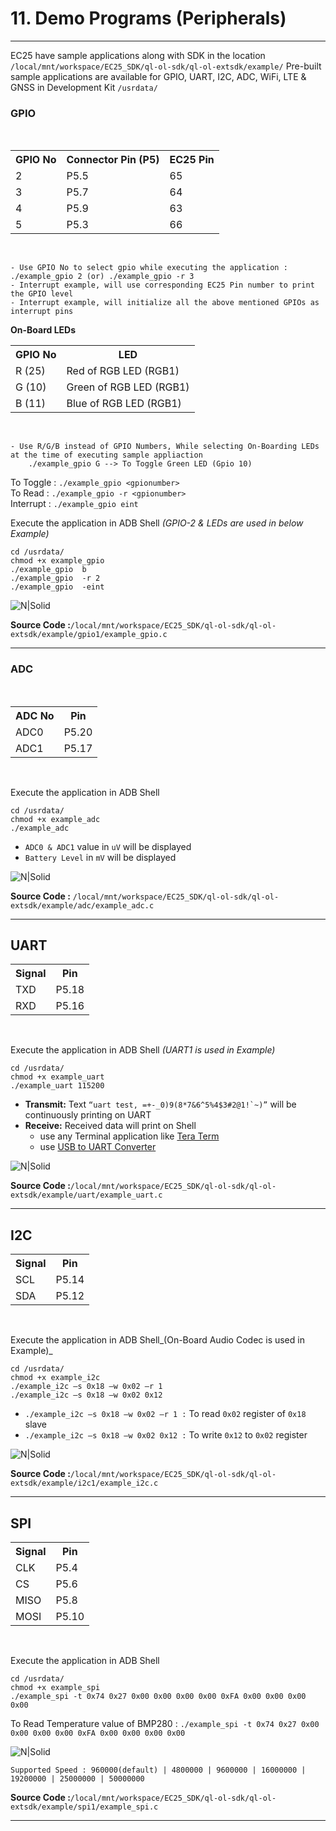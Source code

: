 # 11. Demo Programs (Peripherals)

------------

EC25 have sample applications along with SDK in the location `/local/mnt/workspace/EC25_SDK/ql-ol-sdk/ql-ol-extsdk/example/`
Pre-built sample applications are available for GPIO, UART, I2C, ADC, WiFi, LTE & GNSS in Development Kit `/usrdata/`

### GPIO 
<br>
<table class="pinout">
<tr><th>GPIO No</th><th>Connector Pin (P5)</th><th>EC25 Pin</th></tr>
<tr><td>2</td><td>P5.5</td><td>65</td></tr>
<tr><td>3</td><td>P5.7</td><td>64</td></tr>
<tr><td>4</td><td>P5.9</td><td>63</td></tr>
<tr><td>5</td><td>P5.3</td><td>66</td></tr>
</table><br>

```warning
- Use GPIO No to select gpio while executing the application : ./example_gpio 2 (or) ./example_gpio -r 3
- Interrupt example, will use corresponding EC25 Pin number to print the GPIO level
- Interrupt example, will initialize all the above mentioned GPIOs as interrupt pins
```

__On-Board LEDs__
<table class="pinout">
<tr><th>GPIO No</th><th>LED</th></tr>
<tr><td>R (25)</td><td>Red of RGB LED (RGB1)</td></tr>
<tr><td>G (10)</td><td>Green of RGB LED (RGB1)</td></tr>
<tr><td>B (11)</td><td>Blue of RGB LED (RGB1)</td></tr>
</table><br>

```warning
- Use R/G/B instead of GPIO Numbers, While selecting On-Boarding LEDs at the time of executing sample appliaction
    ./example_gpio G --> To Toggle Green LED (Gpio 10)
```

To Toggle   : `./example_gpio <gpionumber>`<br>
To Read     : `./example_gpio -r <gpionumber>`<br>
Interrupt   : `./example_gpio eint`<br>

Execute the application in ADB Shell _(GPIO-2 & LEDs are used in below Example)_


```console
cd /usrdata/
chmod +x example_gpio
./example_gpio  b
./example_gpio  -r 2
./example_gpio  -eint
```

![N|Solid](../pics/EC25/ec25-ex-gpio.jpg)

__Source Code :__`/local/mnt/workspace/EC25_SDK/ql-ol-sdk/ql-ol-extsdk/example/gpio1/example_gpio.c`

------------

### ADC
<br>
<table class="pinout">
<tr><th>ADC No</th><th>Pin</th></tr>
<tr><td>ADC0</td><td>P5.20</td></tr>
<tr><td>ADC1</td><td>P5.17</td></tr>
</table><br>

Execute the application in ADB Shell

```console
cd /usrdata/
chmod +x example_adc
./example_adc
```
- ``ADC0 & ADC1`` value in ``uV`` will be displayed
- ``Battery Level`` in ``mV`` will be displayed

![N|Solid](../pics/EC25/ec25-ex-adc.jpg)

__Source Code :__ `/local/mnt/workspace/EC25_SDK/ql-ol-sdk/ql-ol-extsdk/example/adc/example_adc.c`

------------

## UART

<table class="pinout">
<tr><th>Signal</th><th>Pin</th></tr>
<tr><td>TXD</td><td>P5.18</td></tr>
<tr><td>RXD</td><td>P5.16</td></tr>
</table><br>

Execute the application in ADB Shell _(UART1 is used in Example)_

```console
cd /usrdata/
chmod +x example_uart
./example_uart 115200
```

- __Transmit:__ Text ``“uart test, =+-_0)9(8*7&6^5%4$3#2@1!`~)”`` will be continuously printing on UART
- __Receive:__ Received data will print on Shell
    - use any Terminal application like <a href="https://en.wikipedia.org/wiki/Tera_Term" target="_blank">Tera Term</a>
    - use <a href="https://robokits.co.in/arduino/motor-control-boards/interface-boards/ft232rl-ftdi-usb-to-ttl-serial-adapter-module?gclid=EAIaIQobChMI4oLIlcPk6AIV1RyPCh02iQBqEAYYASABEgJU2fD_BwE" target="_blank">USB to UART Converter</a>



![N|Solid](../pics/EC25/ec25-ex-uart-shell.jpg)

__Source Code :__`/local/mnt/workspace/EC25_SDK/ql-ol-sdk/ql-ol-extsdk/example/uart/example_uart.c`

------------

## I2C

<table class="pinout">
<tr><th>Signal</th><th>Pin</th></tr>
<tr><td>SCL</td><td>P5.14</td></tr>
<tr><td>SDA</td><td>P5.12</td></tr>
</table><br>

Execute the application in ADB Shell_(On-Board Audio Codec is used in Example)_


```console
cd /usrdata/
chmod +x example_i2c
./example_i2c –s 0x18 –w 0x02 –r 1
./example_i2c –s 0x18 –w 0x02 0x12
```

- ``./example_i2c –s 0x18 –w 0x02 –r 1 :`` To read ``0x02`` register of ``0x18`` slave
- ``./example_i2c –s 0x18 –w 0x02 0x12 :`` To write ``0x12`` to ``0x02`` register


![N|Solid](../pics/EC25/ec25-ex-i2c.jpg)

__Source Code :__`/local/mnt/workspace/EC25_SDK/ql-ol-sdk/ql-ol-extsdk/example/i2c1/example_i2c.c`

------------

## SPI

<table class="pinout">
<tr><th>Signal</th><th>Pin</th></tr>
<tr><td>CLK</td><td>P5.4</td></tr>
<tr><td>CS</td><td>P5.6</td></tr>
<tr><td>MISO</td><td>P5.8</td></tr>
<tr><td>MOSI</td><td>P5.10</td></tr>
</table><br>

Execute the application in ADB Shell

```console
cd /usrdata/
chmod +x example_spi
./example_spi -t 0x74 0x27 0x00 0x00 0x00 0x00 0xFA 0x00 0x00 0x00 0x00
```

To Read Temperature value of BMP280 : `./example_spi -t 0x74 0x27 0x00 0x00 0x00 0x00 0xFA 0x00 0x00 0x00 0x00` 


![N|Solid](../pics/EC25/ec25-ex-spi.jpg)

```warning
Supported Speed : 960000(default) | 4800000 | 9600000 | 16000000 | 19200000 | 25000000 | 50000000
```
__Source Code :__`/local/mnt/workspace/EC25_SDK/ql-ol-sdk/ql-ol-extsdk/example/spi1/example_spi.c`

------------